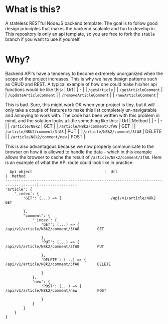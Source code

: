 # What is this?
A stateless RESTful NodeJS backend template. The goal is to follow good design principles that makes the backend scalable and fun to develop in. This repository is only an api template, so you are free to fork the ```stable``` branch if you want to use it yourself.
# Why?
Backend API's have a tendency to become extremely unorganized when the scope of the project increases. This is why we have design patterns such as CRUD and REST. A typical example of how one could make his/her api functions would be like this:
| Url |
| - |
| `/getArticle` |
| `/getArticleComment` |
| `/updateArticleComment` |
| `/removeArticleComment` |
| `/newArticleComment` |

This is bad. Sure, this might work OK when your project is tiny, but it will only take a couple of features to make this list completely un-navigatable and annoying to work with. The code has been written with this problem in mind, and the solution looks a little something like this:
| Url | Method |
| - | - |
| `/article/N8k2` | GET |
| `/article/N8k2/comment/3fA8` | GET |
| `/article/N8k2/comment/3fA8` | PUT | 
| `/article/N8k2/comment/3fA8` | DELETE |
| `/article/N8k2/comment/new` | POST |

This is also advantagous because we now properly communicate to the browser on how it is allowed to handle the data - which in this example allows the browser to cache the result of `/article/N8k2/comment/3fA8`. Here is an example of what the API route could look like in practice:
```
  Api object                                |  Url                                  |  Method
--------------------------------------------|---------------------------------------|-----------------
'article': {
    '_index': {
        'GET': (...) => {                      /api/v1/article/N8k2                     GET

        },
        "comment": {
            '_index': {
                'GET': (...) => {              /api/v1/article/N8k2/comment/3fA8        GET

                },
                'PUT': (...) => {              /api/v1/article/N8k2/comment/3fA8        PUT

                },
                'DELETE': (...) => {           /api/v1/article/N8k2/comment/3fA8        DELETE

                }
            },
            'new': {
                'POST': (...) => {             /api/v1/article/N8k2/comment/new         POST

                }
            }
        }
    }
}
